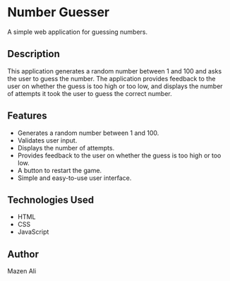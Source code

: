 # Number Guesser

A simple web application for guessing numbers.

## Description

This application generates a random number between 1 and 100 and asks the user to guess the number. The application provides feedback to the user on whether the guess is too high or too low, and displays the number of attempts it took the user to guess the correct number.

## Features

* Generates a random number between 1 and 100.
* Validates user input.
* Displays the number of attempts.
* Provides feedback to the user on whether the guess is too high or too low.
* A button to restart the game.
* Simple and easy-to-use user interface.

## Technologies Used

* HTML
* CSS
* JavaScript

## Author

Mazen Ali